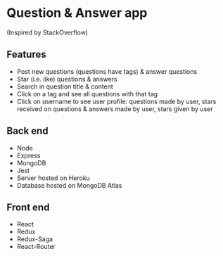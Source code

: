 # Question & Answer app

(Inspired by StackOverflow)

## Features
* Post new questions (questions have tags) & answer questions
* Star (i.e. like) questions & answers
* Search in question title & content
* Click on a tag and see all questions with that tag
* Click on username to see user profile: questions made by user, stars received on questions & answers made by user, stars given by user

## Back end
* Node
* Express
* MongoDB
* Jest
* Server hosted on Heroku
* Database hosted on MongoDB Atlas

## Front end
* React
* Redux
* Redux-Saga
* React-Router
